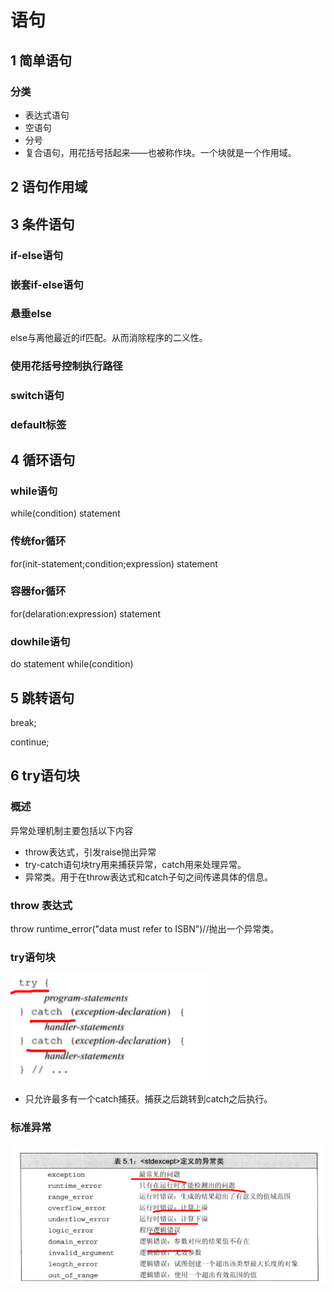 # 语句

## 1 简单语句

### 分类
* 表达式语句
* 空语句
* 分号
* 复合语句，用花括号括起来——也被称作块。一个块就是一个作用域。

## 2 语句作用域

## 3 条件语句

### if-else语句

### 嵌套if-else语句

### 悬垂else
else与离他最近的if匹配。从而消除程序的二义性。

### 使用花括号控制执行路径

### switch语句

### default标签


## 4 循环语句

### while语句
while(condition)
    statement
### 传统for循环

for(init-statement;condition;expression)
    statement

### 容器for循环

for(delaration:expression)
    statement

### dowhile语句
do 
    statement
while(condition)

## 5 跳转语句

break;

continue;

## 6 try语句块

### 概述

异常处理机制主要包括以下内容

* throw表达式，引发raise抛出异常
* try-catch语句块try用来捕获异常，catch用来处理异常。
* 异常类。用于在throw表达式和catch子句之间传递具体的信息。

### throw 表达式

throw runtime_error("data must refer to ISBN")//抛出一个异常类。

### try语句块

![](2021-03-04-21-04-30.png)

* 只允许最多有一个catch捕获。捕获之后跳转到catch之后执行。


### 标准异常

![](2021-03-04-21-05-54.png)



